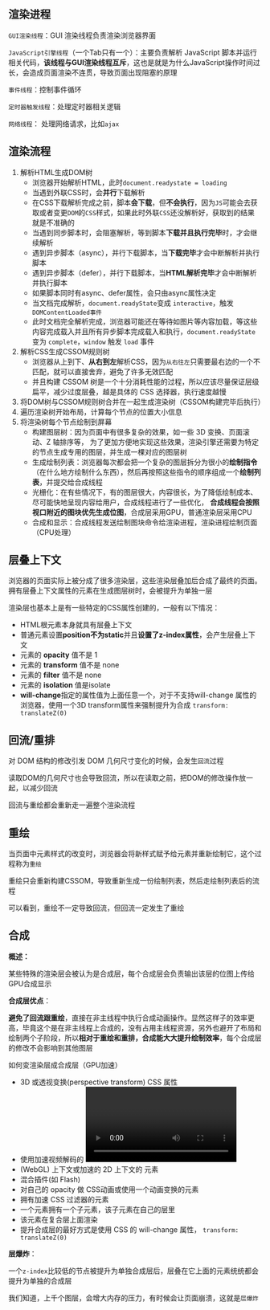 ## 渲染进程

`GUI渲染线程`：GUI 渲染线程负责渲染浏览器界面

`JavaScript引擎线程`（一个Tab只有一个）：主要负责解析 JavaScript 脚本并运行相关代码，**该线程与GUI渲染线程互斥**，这也是就是为什么JavaScript操作时间过长，会造成页面渲染不连贯，导致页面出现阻塞的原理

`事件线程`：控制事件循环

`定时器触发线程`：处理定时器相关逻辑

`网络线程`： 处理网络请求，比如`ajax`



## 渲染流程

1. 解析HTML生成DOM树
   - 浏览器开始解析HTML，此时`document.readystate = loading`
   - 当遇到外联CSS时，会**并行**下载解析
   - 在CSS下载解析完成之前，脚本**会下载**，但**不会执行**，因为`JS`可能会去获取或者变更`DOM`的`CSS`样式，如果此时外联`CSS`还没解析好，获取到的结果就是不准确的
   - 当遇到同步脚本时，会阻塞解析，等到脚本**下载并且执行完毕**时，才会继续解析
   - 遇到异步脚本（async），并行下载脚本，当**下载完毕**才会中断解析并执行脚本
   - 遇到异步脚本（defer），并行下载脚本，当**HTML解析完毕**才会中断解析并执行脚本
   - 如果脚本同时有async、defer属性，会只由async属性决定
   - 当文档完成解析，`document.readyState`变成 `interactive`，触发 `DOMContentLoaded事件`
   - 此时文档完全解析完成，浏览器可能还在等待如图片等内容加载，等这些内容完成载入并且所有异步脚本完成载入和执行，`document.readyState`变为 `complete`，`window` 触发 `load` 事件
2. 解析CSS生成CSSOM规则树
   - 浏览器从上到下、**从右到左**解析CSS，因为`从右往左`只需要最右边的一个不匹配，就可以直接舍弃，避免了许多无效匹配
   - 并且构建 CSSOM 树是一个十分消耗性能的过程，所以应该尽量保证层级扁平，减少过度层叠，越是具体的 CSS 选择器，执行速度越慢
3. 将DOM树与CSSOM规则树合并在一起生成渲染树（CSSOM构建完毕后执行）
4. 遍历渲染树开始布局，计算每个节点的位置大小信息
5. 将渲染树每个节点绘制到屏幕
   - 构建图层树：因为页面中有很多复杂的效果，如一些 3D 变换、页面滚动、Z 轴排序等， 为了更加方便地实现这些效果，渲染引擎还需要为特定的节点生成专用的图层，并生成一棵对应的图层树
   - 生成绘制列表：浏览器每次都会把一个复杂的图层拆分为很小的**绘制指令**（在什么地方绘制什么东西），然后再按照这些指令的顺序组成一个**绘制列表**，并提交给合成线程
   - 光栅化：在有些情况下，有的图层很大，内容很长，为了降低绘制成本、尽可能快地呈现内容给用户，合成线程进行了一些优化， **合成线程会按照视口附近的图块优先生成位图**，合成层采用GPU，普通渲染层采用CPU
   - 合成和显示：合成线程发送绘制图块命令给渲染进程，渲染进程绘制页面（CPU处理）



## 层叠上下文

浏览器的页面实际上被分成了很多渲染层，这些渲染层叠加后合成了最终的页面。拥有层叠上下文属性的元素在生成图层树时，会被提升为单独一层

渲染层也基本上是有一些特定的CSS属性创建的，一般有以下情况：

- HTML根元素本身就具有层叠上下文
- 普通元素设置**position不为static**并且**设置了z-index属性**，会产生层叠上下文
- 元素的 **opacity** 值不是 1
- 元素的 **transform** 值不是 none
- 元素的 **filter** 值不是 none
- 元素的 **isolation** 值是isolate
- **will-change**指定的属性值为上面任意一个，对于不支持will-change 属性的浏览器，使用一个3D transform属性来强制提升为合成 `transform: translateZ(0)`



## 回流/重排

对 DOM 结构的修改引发 DOM 几何尺寸变化的时候，会发生`回流`过程

读取DOM的几何尺寸也会导致回流，所以在读取之前，把DOM的修改操作放一起，以减少回流

回流与重绘都会重新走一遍整个渲染流程



## 重绘

当页面中元素样式的改变时，浏览器会将新样式赋予给元素并重新绘制它，这个过程称为`重绘`

重绘只会重新构建CSSOM，导致重新生成一份绘制列表，然后走绘制列表后的流程

可以看到，重绘不一定导致回流，但回流一定发生了重绘



## 合成

**概述：**

某些特殊的渲染层会被认为是合成层，每个合成层会负责输出该层的位图上传给GPU合成显示

**合成层优点**：

**避免了回流跟重绘**，直接在非主线程中执行合成动画操作。显然这样子的效率更高，毕竟这个是在非主线程上合成的，没有占用主线程资源，另外也避开了布局和绘制两个子阶段，所以**相对于重绘和重排，合成能大大提升绘制效率**，每个合成层的修改不会影响到其他图层

如何变渲染层成合成层（GPU加速）

- 3D 或透视变换(perspective transform) CSS 属性
- 使用加速视频解码的 <video> 元素 拥有 3D
- (WebGL) 上下文或加速的 2D 上下文的 <canvas> 元素
- 混合插件(如 Flash)
- 对自己的 opacity 做 CSS动画或使用一个动画变换的元素
- 拥有加速 CSS 过滤器的元素
- 一个元素拥有一个子元素，该子元素在自己的层里
- 该元素在复合层上面渲染
- 提升合成层的最好方式是使用 CSS 的 will-change 属性， `transform: translateZ(0)`

**层爆炸**：

一个`z-index`比较低的节点被提升为单独合成层后，层叠在它上面的元素统统都会提升为单独的合成层

我们知道，上千个图层，会增大内存的压力，有时候会让页面崩溃，这就是`层爆炸`